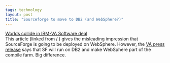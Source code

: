```yaml
---
tags: technology
layout: post
title: "Sourceforge to move to DB2 (and WebSphere?)"
---
```




<a href="http://news.com.com/2100-1001-949505.html">Worlds collide in IBM-VA Software deal</a><br>
This article (linked from /.) gives the misleading impression that SourceForge is going to be deployed on WebSphere. However, the <a href="http://www.vasoftware.com/news/press.php/2002/1070.html">VA press release</a> says that SF will run on DB2 and make WebSphere part of the compile farm. Big difference.



